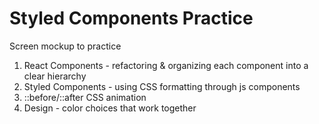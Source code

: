 # Styled Components Practice
Screen mockup to practice

1) React Components - refactoring & organizing each component into a clear hierarchy 
2) Styled Components - using CSS formatting through js components
3) ::before/::after CSS animation
4) Design - color choices that work together
